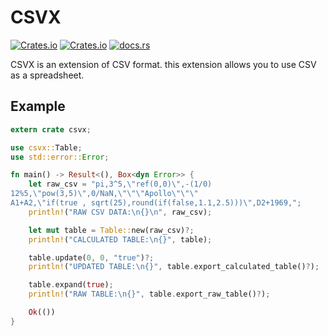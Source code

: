 # CSVX

[![Crates.io](https://img.shields.io/crates/v/csvx)](https://crates.io/crates/csvx)
[![Crates.io](https://img.shields.io/crates/l/csvx)](LICENSE)
[![docs.rs](https://img.shields.io/docsrs/csvx)](https://docs.rs/csvx)

CSVX is an extension of CSV format.
this extension allows you to use CSV as a spreadsheet.

## Example

```rust
extern crate csvx;

use csvx::Table;
use std::error::Error;

fn main() -> Result<(), Box<dyn Error>> {
    let raw_csv = "pi,3^5,\"ref(0,0)\",-(1/0)
12%5,\"pow(3,5)\",0/NaN,\"\"\"Apollo\"\"\"
A1+A2,\"if(true , sqrt(25),round(if(false,1.1,2.5)))\",D2+1969,";
    println!("RAW CSV DATA:\n{}\n", raw_csv);

    let mut table = Table::new(raw_csv)?;
    println!("CALCULATED TABLE:\n{}", table);

    table.update(0, 0, "true")?;
    println!("UPDATED TABLE:\n{}", table.export_calculated_table()?);

    table.expand(true);
    println!("RAW TABLE:\n{}", table.export_raw_table()?);

    Ok(())
}
```
